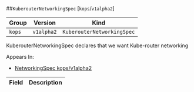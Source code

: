 ##`KuberouterNetworkingSpec` [`kops`/`v1alpha2`]

Group        | Version     | Kind
------------ | ---------- | -----------
`kops` | `v1alpha2` | `KuberouterNetworkingSpec`



KuberouterNetworkingSpec declares that we want Kube-router networking

<aside class="notice">
Appears In:

<ul> 
<li><a href="#networkingspec-v1alpha2-kops">NetworkingSpec kops/v1alpha2</a></li>
</ul></aside>

Field        | Description
------------ | -----------

